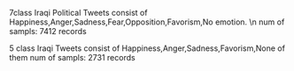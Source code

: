 7class Iraqi Political Tweets consist of Happiness,Anger,Sadness,Fear,Opposition,Favorism,No emotion.
\n
num of sampls: 7412 records

5 class Iraqi Tweets consist of Happiness,Anger,Sadness,Favorism,None of them
num of sampls: 2731 records


